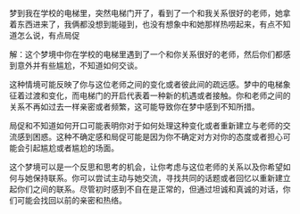   梦到我在学校的电梯里，突然电梯门开了，看到了一个和我关系很好的老师，她拿着东西进来了，我俩都没想到能碰到，也没有想象中和她那样热唠起来，有点不知道怎么说，有点局促

解：这个梦境中你在学校的电梯里遇到了一个和你关系很好的老师，然后你们都感到意外并有些尴尬，不知道如何交谈。

这种情境可能反映了你与这位老师之间的变化或者彼此间的疏远感。梦中的电梯象征着过渡和变化，而电梯门的开启代表着一种新的机遇或者接触。你和老师之间的关系不再如过去一样亲密或者频繁，这可能导致你在梦中感到不知所措。

局促和不知道如何开口可能表明你对于如何处理这种变化或者重新建立与老师的交流感到困惑。这种不确定感和局促可能是因为你不确定对方对你的态度或者担心可能会引起尴尬或者尴尬的场面。

这个梦境可以是一个反思和思考的机会，让你考虑与这位老师的关系以及你希望如何与她保持联系。你可以尝试主动与她交流，寻找共同的话题或者回忆以重新建立起你们之间的联系。尽管初时感到不自在是正常的，但通过坦诚和真诚的对话，你们可能会找回以前的亲密和热络。